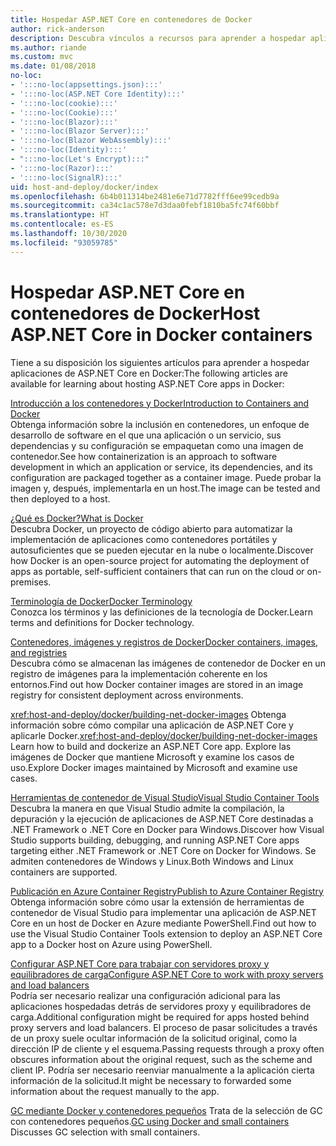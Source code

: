 ```yaml
---
title: Hospedar ASP.NET Core en contenedores de Docker
author: rick-anderson
description: Descubra vínculos a recursos para aprender a hospedar aplicaciones de ASP.NET Core en contenedores de Docker.
ms.author: riande
ms.custom: mvc
ms.date: 01/08/2018
no-loc:
- ':::no-loc(appsettings.json):::'
- ':::no-loc(ASP.NET Core Identity):::'
- ':::no-loc(cookie):::'
- ':::no-loc(Cookie):::'
- ':::no-loc(Blazor):::'
- ':::no-loc(Blazor Server):::'
- ':::no-loc(Blazor WebAssembly):::'
- ':::no-loc(Identity):::'
- ":::no-loc(Let's Encrypt):::"
- ':::no-loc(Razor):::'
- ':::no-loc(SignalR):::'
uid: host-and-deploy/docker/index
ms.openlocfilehash: 6b4b011314be2481e6e71d7782fff6ee99cedb9a
ms.sourcegitcommit: ca34c1ac578e7d3daa0febf1810ba5fc74f60bbf
ms.translationtype: HT
ms.contentlocale: es-ES
ms.lasthandoff: 10/30/2020
ms.locfileid: "93059785"
---
```

# <a name="host-aspnet-core-in-docker-containers"></a><span data-ttu-id="38d5c-103">Hospedar ASP.NET Core en contenedores de Docker</span><span class="sxs-lookup"><span data-stu-id="38d5c-103">Host ASP.NET Core in Docker containers</span></span>

<span data-ttu-id="38d5c-104">Tiene a su disposición los siguientes artículos para aprender a hospedar aplicaciones de ASP.NET Core en Docker:</span><span class="sxs-lookup"><span data-stu-id="38d5c-104">The following articles are available for learning about hosting ASP.NET Core apps in Docker:</span></span>

[<span data-ttu-id="38d5c-105">Introducción a los contenedores y Docker</span><span class="sxs-lookup"><span data-stu-id="38d5c-105">Introduction to Containers and Docker</span></span>](/dotnet/standard/microservices-architecture/container-docker-introduction/index)  
<span data-ttu-id="38d5c-106">Obtenga información sobre la inclusión en contenedores, un enfoque de desarrollo de software en el que una aplicación o un servicio, sus dependencias y su configuración se empaquetan como una imagen de contenedor.</span><span class="sxs-lookup"><span data-stu-id="38d5c-106">See how containerization is an approach to software development in which an application or service, its dependencies, and its configuration are packaged together as a container image.</span></span> <span data-ttu-id="38d5c-107">Puede probar la imagen y, después, implementarla en un host.</span><span class="sxs-lookup"><span data-stu-id="38d5c-107">The image can be tested and then deployed to a host.</span></span>

[<span data-ttu-id="38d5c-108">¿Qué es Docker?</span><span class="sxs-lookup"><span data-stu-id="38d5c-108">What is Docker</span></span>](/dotnet/standard/microservices-architecture/container-docker-introduction/docker-defined)  
<span data-ttu-id="38d5c-109">Descubra Docker, un proyecto de código abierto para automatizar la implementación de aplicaciones como contenedores portátiles y autosuficientes que se pueden ejecutar en la nube o localmente.</span><span class="sxs-lookup"><span data-stu-id="38d5c-109">Discover how Docker is an open-source project for automating the deployment of apps as portable, self-sufficient containers that can run on the cloud or on-premises.</span></span>

[<span data-ttu-id="38d5c-110">Terminología de Docker</span><span class="sxs-lookup"><span data-stu-id="38d5c-110">Docker Terminology</span></span>](/dotnet/standard/microservices-architecture/container-docker-introduction/docker-terminology)  
<span data-ttu-id="38d5c-111">Conozca los términos y las definiciones de la tecnología de Docker.</span><span class="sxs-lookup"><span data-stu-id="38d5c-111">Learn terms and definitions for Docker technology.</span></span>

[<span data-ttu-id="38d5c-112">Contenedores, imágenes y registros de Docker</span><span class="sxs-lookup"><span data-stu-id="38d5c-112">Docker containers, images, and registries</span></span>](/dotnet/standard/microservices-architecture/container-docker-introduction/docker-containers-images-registries)  
<span data-ttu-id="38d5c-113">Descubra cómo se almacenan las imágenes de contenedor de Docker en un registro de imágenes para la implementación coherente en los entornos.</span><span class="sxs-lookup"><span data-stu-id="38d5c-113">Find out how Docker container images are stored in an image registry for consistent deployment across environments.</span></span>

<span data-ttu-id="38d5c-114"><xref:host-and-deploy/docker/building-net-docker-images> Obtenga información sobre cómo compilar una aplicación de ASP.NET Core y aplicarle Docker.</span><span class="sxs-lookup"><span data-stu-id="38d5c-114"><xref:host-and-deploy/docker/building-net-docker-images> Learn how to build and dockerize an ASP.NET Core app.</span></span> <span data-ttu-id="38d5c-115">Explore las imágenes de Docker que mantiene Microsoft y examine los casos de uso.</span><span class="sxs-lookup"><span data-stu-id="38d5c-115">Explore Docker images maintained by Microsoft and examine use cases.</span></span>

[<span data-ttu-id="38d5c-116">Herramientas de contenedor de Visual Studio</span><span class="sxs-lookup"><span data-stu-id="38d5c-116">Visual Studio Container Tools</span></span>](xref:host-and-deploy/docker/visual-studio-tools-for-docker)  
<span data-ttu-id="38d5c-117">Descubra la manera en que Visual Studio admite la compilación, la depuración y la ejecución de aplicaciones de ASP.NET Core destinadas a .NET Framework o .NET Core en Docker para Windows.</span><span class="sxs-lookup"><span data-stu-id="38d5c-117">Discover how Visual Studio supports building, debugging, and running ASP.NET Core apps targeting either .NET Framework or .NET Core on Docker for Windows.</span></span> <span data-ttu-id="38d5c-118">Se admiten contenedores de Windows y Linux.</span><span class="sxs-lookup"><span data-stu-id="38d5c-118">Both Windows and Linux containers are supported.</span></span>

[<span data-ttu-id="38d5c-119">Publicación en Azure Container Registry</span><span class="sxs-lookup"><span data-stu-id="38d5c-119">Publish to Azure Container Registry</span></span>](/azure/vs-azure-tools-docker-hosting-web-apps-in-docker)  
<span data-ttu-id="38d5c-120">Obtenga información sobre cómo usar la extensión de herramientas de contenedor de Visual Studio para implementar una aplicación de ASP.NET Core en un host de Docker en Azure mediante PowerShell.</span><span class="sxs-lookup"><span data-stu-id="38d5c-120">Find out how to use the Visual Studio Container Tools extension to deploy an ASP.NET Core app to a Docker host on Azure using PowerShell.</span></span>

[<span data-ttu-id="38d5c-121">Configurar ASP.NET Core para trabajar con servidores proxy y equilibradores de carga</span><span class="sxs-lookup"><span data-stu-id="38d5c-121">Configure ASP.NET Core to work with proxy servers and load balancers</span></span>](xref:host-and-deploy/proxy-load-balancer)  
<span data-ttu-id="38d5c-122">Podría ser necesario realizar una configuración adicional para las aplicaciones hospedadas detrás de servidores proxy y equilibradores de carga.</span><span class="sxs-lookup"><span data-stu-id="38d5c-122">Additional configuration might be required for apps hosted behind proxy servers and load balancers.</span></span> <span data-ttu-id="38d5c-123">El proceso de pasar solicitudes a través de un proxy suele ocultar información de la solicitud original, como la dirección IP de cliente y el esquema.</span><span class="sxs-lookup"><span data-stu-id="38d5c-123">Passing requests through a proxy often obscures information about the original request, such as the scheme and client IP.</span></span> <span data-ttu-id="38d5c-124">Podría ser necesario reenviar manualmente a la aplicación cierta información de la solicitud.</span><span class="sxs-lookup"><span data-stu-id="38d5c-124">It might be necessary to forwarded some information about the request manually to the app.</span></span>

<span data-ttu-id="38d5c-125">[GC mediante Docker y contenedores pequeños](xref:performance/memory#sc) Trata de la selección de GC con contenedores pequeños.</span><span class="sxs-lookup"><span data-stu-id="38d5c-125">[GC using Docker and small containers](xref:performance/memory#sc) Discusses GC selection with small containers.</span></span>